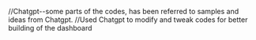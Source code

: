 //Chatgpt--some parts of the codes, has been referred to samples and ideas from Chatgpt.
//Used Chatgpt to modify and tweak codes for better building of the dashboard
